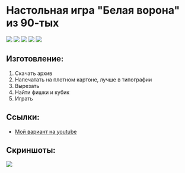 # Настольная игра "Белая ворона" из 90-тых

![](https://img.shields.io/github/stars/accuratealx/WhiteCrow)
![](https://img.shields.io/github/downloads/accuratealx/WhiteCrow/total)
![](https://img.shields.io/github/repo-size/accuratealx/WhiteCrow)
![](https://img.shields.io/github/last-commit/accuratealx/WhiteCrow)
![](https://img.shields.io/github/languages/top/accuratealx/WhiteCrow)

## Изготовление:
1. Скачать архив
2. Напечатать на плотном картоне, лучше в типографии
3. Вырезать
4. Найти фишки и кубик
5. Играть

## Ссылки:
- [Мой вариант на youtube](https://www.youtube.com/watch?v=GEcV7iR6QTc)

## Скриншоты:
![](https://github.com/accuratealx/WhiteCrow/raw/master/Игровое%20поле%20440x440.jpg)
